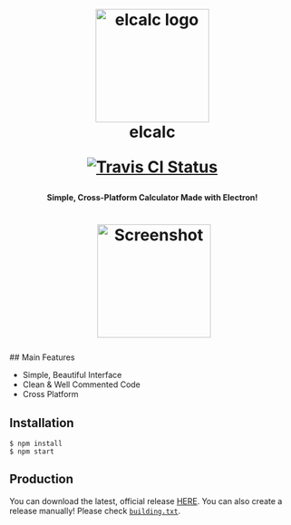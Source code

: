 <h1 align="center">
  <br>
  <a href="https://github.com/elcalc/elcalc"><img src="https://raw.githubusercontent.com/elcalc/elcalc/master/logo.png" alt="elcalc logo" width="200"></a>
  <br>
  elcalc
  <br>
  <p align="center"><a href="https://travis-ci.org/elcalc/elcalc"><img src="https://travis-ci.org/elcalc/elcalc.svg?branch=master" alt="Travis CI Status"></a>
  </p>
</h1>

<h4 align="center">Simple, Cross-Platform Calculator Made with Electron!</h4>
<h1 align="center">
  <a href="https://github.com/elcalc/elcalc"><img src="https://raw.githubusercontent.com/elcalc/elcalc/master/screenshot.png" alt="Screenshot" width="200"></a>
</h1>
## Main Features

- Simple, Beautiful Interface
- Clean & Well Commented Code
- Cross Platform

## Installation

```
$ npm install
$ npm start
```
## Production

You can download the latest, official release [HERE](https://github.com/elcalc/elcalc/releases/latest). You can also create a release manually! Please check [`building.txt`](https://github.com/elcalc/elcalc/blob/master/building.txt).
